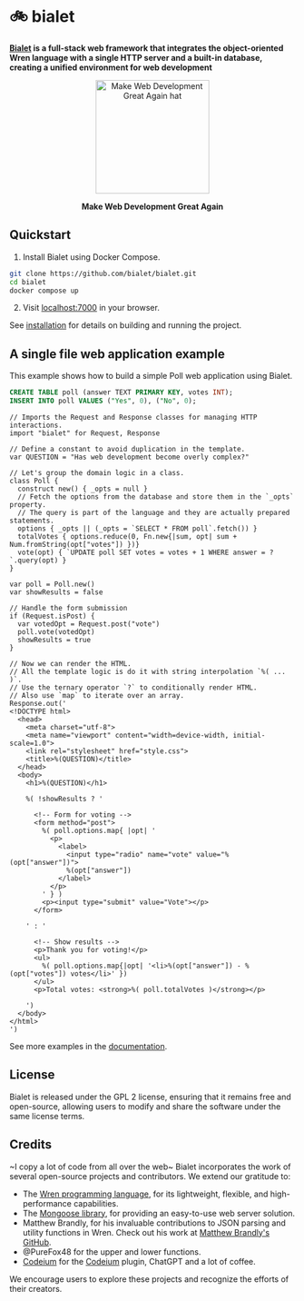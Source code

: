 # 🚲 bialet

**[Bialet](https://bialet.org) is a full-stack web framework that integrates the object-oriented Wren language with a single HTTP server and a built-in database, creating a unified environment for web development**

<p align="center">
  <img src="https://github.com/bialet/bialet/assets/142173/af827692-0e0d-4805-a478-77d07bd62e18" alt="Make Web Development Great Again hat" width="200" />
</p>
<p align="center">
  <strong>Make Web Development Great Again</strong>
</p>

## Quickstart

1. Install Bialet using Docker Compose.

```bash
git clone https://github.com/bialet/bialet.git
cd bialet
docker compose up
```

2. Visit [localhost:7000](http://localhost:7000) in your browser.

See [installation](docs/source/installation.md) for details on building and running the project.

## A single file web application example

This example shows how to build a simple Poll web application using Bialet.


```sql
CREATE TABLE poll (answer TEXT PRIMARY KEY, votes INT);
INSERT INTO poll VALUES ("Yes", 0), ("No", 0);
```

```wren
// Imports the Request and Response classes for managing HTTP interactions.
import "bialet" for Request, Response

// Define a constant to avoid duplication in the template.
var QUESTION = "Has web development become overly complex?"

// Let's group the domain logic in a class.
class Poll {
  construct new() { _opts = null }
  // Fetch the options from the database and store them in the `_opts` property.
  // The query is part of the language and they are actually prepared statements.
  options { _opts || (_opts = `SELECT * FROM poll`.fetch()) }
  totalVotes { options.reduce(0, Fn.new{|sum, opt| sum + Num.fromString(opt["votes"]) })}
  vote(opt) { `UPDATE poll SET votes = votes + 1 WHERE answer = ?`.query(opt) }
}

var poll = Poll.new()
var showResults = false

// Handle the form submission
if (Request.isPost) {
  var votedOpt = Request.post("vote")
  poll.vote(votedOpt)
  showResults = true
}

// Now we can render the HTML.
// All the template logic is do it with string interpolation `%( ... )`.
// Use the ternary operator `?` to conditionally render HTML.
// Also use `map` to iterate over an array.
Response.out('
<!DOCTYPE html>
  <head>
    <meta charset="utf-8">
    <meta name="viewport" content="width=device-width, initial-scale=1.0">
    <link rel="stylesheet" href="style.css">
    <title>%(QUESTION)</title>
  </head>
  <body>
    <h1>%(QUESTION)</h1>

    %( !showResults ? '

      <!-- Form for voting -->
      <form method="post">
        %( poll.options.map{ |opt| '
          <p>
            <label>
              <input type="radio" name="vote" value="%(opt["answer"])">
              %(opt["answer"])
            </label>
          </p>
        ' } )
        <p><input type="submit" value="Vote"></p>
      </form>

    ' : '

      <!-- Show results -->
      <p>Thank you for voting!</p>
      <ul>
        %( poll.options.map{|opt| '<li>%(opt["answer"]) - %(opt["votes"]) votes</li>' })
      </ul>
      <p>Total votes: <strong>%( poll.totalVotes )</strong></p>

    ')
  </body>
</html>
')
```

See more examples in the [documentation](https://bialet.org).

## License

Bialet is released under the GPL 2 license, ensuring that it remains free and open-source, allowing users to modify and share the software under the same license terms.

## Credits

~I copy a lot of code from all over the web~
Bialet incorporates the work of several open-source projects and contributors. We extend our gratitude to:

- The [Wren programming language](https://wren.io), for its lightweight, flexible, and high-performance capabilities.
- The [Mongoose library](https://github.com/expressjs/mongoose), for providing an easy-to-use web server solution.
- Matthew Brandly, for his invaluable contributions to JSON parsing and utility functions in Wren. Check out his work at [Matthew Brandly's GitHub](https://github.com/brandly/wren-json).
- @PureFox48 for the upper and lower functions.
- [Codeium](https://github.com/codeium) for the [Codeium](https://codeium.com) plugin, ChatGPT and a lot of coffee.

We encourage users to explore these projects and recognize the efforts of their creators.
